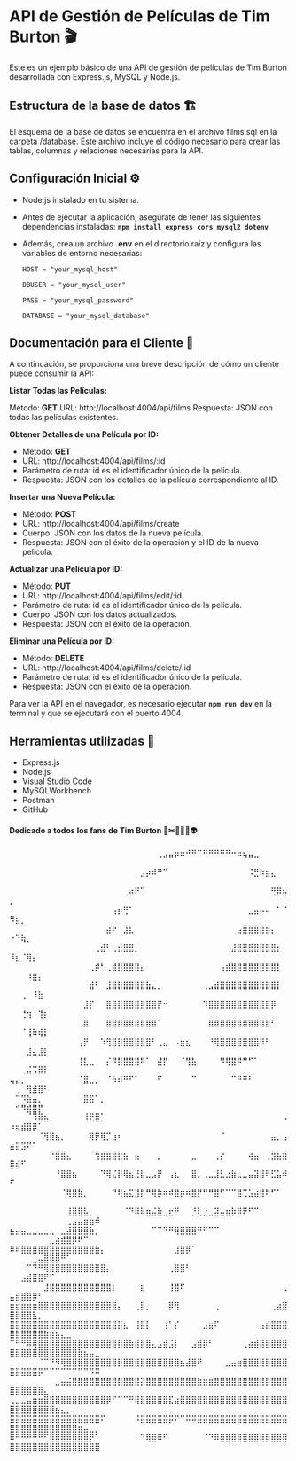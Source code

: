 
# API de Gestión de Películas de Tim Burton 🎬

Este es un ejemplo básico de una API de gestión de películas de Tim Burton desarrollada con Express.js, MySQL y Node.js.

## Estructura de la base de datos 🏗

El esquema de la base de datos se encuentra en el archivo films.sql en la carpeta /database. Este archivo incluye el código necesario para crear las tablas, columnas y relaciones necesarias para la API.

## Configuración Inicial ⚙️
- Node.js instalado en tu sistema.
- Antes de ejecutar la aplicación, asegúrate de tener las siguientes dependencias instaladas: **`npm install express cors mysql2 dotenv`**

- Además, crea un archivo **.env** en el directorio raíz y configura las variables de entorno necesarias:

      HOST = "your_mysql_host"

      DBUSER = "your_mysql_user"

      PASS = "your_mysql_password"

      DATABASE = "your_mysql_database"
  

## Documentación para el Cliente 📂

A continuación, se proporciona una breve descripción de cómo un cliente puede consumir la API:

**Listar Todas las Películas:** 

Método: **GET**
URL: http://localhost:4004/api/films
Respuesta: JSON con todas las películas existentes.

**Obtener Detalles de una Película por ID:**

- Método: **GET**
- URL: http://localhost:4004/api/films/:id
- Parámetro de ruta: id es el identificador único de la película.
- Respuesta: JSON con los detalles de la película correspondiente al ID.

**Insertar una Nueva Película:**

- Método: **POST**
- URL: http://localhost:4004/api/films/create
- Cuerpo: JSON con los datos de la nueva película.
- Respuesta: JSON con el éxito de la operación y el ID de la nueva película.

**Actualizar una Película por ID:**

- Método: **PUT**
- URL: http://localhost:4004/api/films/edit/:id
- Parámetro de ruta: id es el identificador único de la película.
- Cuerpo: JSON con los datos actualizados.
- Respuesta: JSON con el éxito de la operación.

**Eliminar una Película por ID:**

- Método: **DELETE**
- URL: http://localhost:4004/api/films/delete/:id
- Parámetro de ruta: id es el identificador único de la película.
- Respuesta: JSON con el éxito de la operación.

Para ver la API en el navegador, es necesario ejecutar **`npm run dev`** en la terminal y que se ejecutará con el puerto 4004.

## Herramientas utilizadas 🧰

* Express.js
* Node.js
* Visual Studio Code
* MySQLWorkbench
* Postman
* GitHub

#### Dedicado a todos los fans de Tim Burton 🎃✂🦇🎥💀👽

⠀⠀⠀⠀⠀⠀⠀⠀⠀⠀⠀⠀⠀⠀⠀⠀⠀⠀⠀⠀⠀⠀⠀⠀⠀⠀⢀⣠⣤⡶⠶⠚⠛⠉⠛⠛⠛⠛⠛⠒⠶⢦⣤⣀⠀⠀⠀⠀⠀⠀⠀⠀⠀⠀⠀⠀⠀⠀⠀⠀⠀⠀⠀⠀⠀
⠀⠀⠀⠀⠀⠀⠀⠀⠀⠀⠀⠀⠀⠀⠀⠀⠀⠀⠀⠀⠀⠀⠀⣠⡴⠾⠛⠉⠀⠀⠀⠀⠀⠀⠀⠀⠀⠀⠀⠀⠀⠀⠨⣛⠷⣶⣄⠀⠀⠀⠀⠀⠀⠀⠀⠀⠀⠀⠀⠀⠀⠀⠀⠀⠀
⠀⠀⠀⠀⠀⠀⠀⠀⠀⠀⠀⠀⠀⠀⠀⠀⠀⠀⠀⠀⢀⣴⠟⠉⠀⠀⠀⠀⠀⠀⠀⠀⠀⠀⠀⠀⠀⠀⠀⠀⠀⠀⠀⠀⠀⠀⢛⡿⣦⡀⠀⠀⠀⠀⠀⠀⠀⠀⠀⠀⠀⠀⠀⠀⠀
⠀⠀⠀⠀⠀⠀⠀⠀⠀⠀⠀⠀⠀⠀⠀⠀⠀⠀⢠⡶⢛⠁⠀⠀⠀⠀⠀⠀⠀⠀⠀⠀⠀⠀⠀⠀⠀⠀⠀⠀⠀⠀⣀⣤⠤⠤⠀⠁⠈⠻⣦⡀⠀⠀⠀⠀⠀⠀⠀⠀⠀⠀⠀⠀⠀
⠀⠀⠀⠀⠀⠀⠀⠀⠀⠀⠀⠀⠀⠀⠀⠀⠀⣴⠟⠀⣸⣇⠀⠀⠀⠀⠀⠀⠀⠀⠀⠀⠀⠀⠀⠀⠀⠀⠀⠀⣠⣿⣿⣿⣿⣶⡄⠀⠀⠐⠙⢷⡀⠀⠀⠀⠀⠀⠀⠀⠀⠀⠀⠀⠀
⠀⠀⠀⠀⠀⠀⠀⠀⠀⠀⠀⠀⠀⠀⠀⢀⣾⠃⢀⣾⣿⣿⡄⠀⠀⠀⠀⠀⠀⠀⠀⠀⠀⠀⠀⠀⠀⠀⠀⣼⣿⣿⣿⣿⣿⣿⣿⡆⠀⠸⣆⠈⢿⡄⠀⠀⠀⠀⠀⠀⠀⠀⠀⠀⠀
⠀⠀⠀⠀⠀⠀⠀⠀⠀⠀⠀⠀⠀⠀⢀⡾⠃⢀⣾⣿⣿⣿⣿⣄⠀⠀⠀⠀⠀⠀⠀⠀⠀⠀⠀⠀⠀⢠⣾⣿⣿⣿⣿⣿⣿⣿⣿⡇⠀⠀⠀⠀⠸⣿⡄⠀⠀⠀⠀⠀⠀⠀⠀⠀⠀
⠀⠀⠀⠀⠀⠀⠀⠀⠀⠀⠀⠀⠀⠀⣾⠃⠀⣸⣿⣿⣿⣿⣿⣿⣷⣄⡀⠀⠀⠀⠀⠀⠀⠀⢀⣠⣾⣿⣿⣿⣿⣿⣿⣿⣿⣿⣿⡇⠀⠀⠀⢀⠀⠸⣷⠀⠀⠀⠀⠀⠀⠀⠀⠀⠀
⠀⠀⠀⠀⠀⠀⠀⠀⠀⠀⠀⠀⠀⣸⡏⠀⠀⣿⣿⣿⣿⣿⣿⣿⣿⣿⡟⠒⠀⠀⠀⠀⠀⠀⠹⣿⣿⣿⣿⣿⣿⣿⣿⣿⣿⣿⡿⠀⠀⠀⠀⢘⢲⠀⢹⡆⠀⠀⠀⠀⠀⠀⠀⠀⠀
⠀⠀⠀⠀⠀⠀⠀⠀⠀⠀⠀⠀⠀⣿⠀⠀⠀⣿⣿⣿⣿⣿⣿⣿⣿⣿⠁⠀⠀⠀⠀⠀⠀⠀⠀⣿⣿⣿⣿⣿⣿⣿⣿⣿⣿⣿⠃⠀⠀⠀⠀⠈⢸⠷⢾⡇⠀⠀⠀⠀⠀⠀⠀⠀⠀
⠀⠀⠀⠀⠀⠀⠀⠀⠀⠀⠀⠀⢠⡟⠀⠀⠱⢻⣿⣿⣿⣿⣿⣿⣿⠃⢀⣄⠀⠠⣶⣆⠀⠀⠀⠘⢿⣿⣿⣿⣿⣿⣿⣿⠿⠃⠀⠀⠀⠀⠀⠀⣸⣄⣸⡇⠀⠀⠀⠀⠀⠀⠀⠀⠀
⠀⠀⠀⠀⠀⠀⠀⠀⠀⠀⠀⠀⢸⣇⣀⠀⠀⡌⠻⣿⣿⣿⣿⠿⠁⠀⣼⡟⠀⠀⠈⢻⣧⠀⠀⠀⠀⠻⢿⣿⠿⠛⠋⠁⠀⠀⠀⠀⠀⠀⠀⢀⣬⢩⣿⡇⠀⠀⠀⠀⠀⠀⠀⠀⠀
⢤⣄⡀⠀⠀⠀⠀⠀⠀⠀⠀⠀⠈⣿⣀⡀⠀⠈⠳⠾⠛⠋⠁⠀⠀⠀⠋⠀⠀⠀⠀⠀⠉⠀⠀⠀⠀⠀⠀⠉⠛⠛⠃⠀⠀⠀⠀⠀⠀⠀⢀⠀⢻⣾⣿⠃⠀⠀⠀⠀⠀⠀⠀⠀⠀
⠀⠉⠻⣷⣤⡀⠀⠀⠀⠀⠀⠀⠀⣿⣯⠁⡀⠀⠀⠀⠀⠀⠀⠀⠀⠀⠀⠀⠀⠀⠀⠀⠀⠀⠀⠀⠀⠀⠀⠀⠀⠀⠀⠀⠀⠀⠀⠀⠀⠀⠚⠻⣾⣿⡟⠀⠀⠀⠀⠀⠀⠀⠀⠀⠀
⠀⠀⠀⠈⠹⣿⣦⡀⠀⠀⠀⠀⠀⢸⣟⣿⡁⠀⠀⠀⠀⠀⠀⠀⠀⠀⠀⠀⠀⠀⠀⠀⠀⠀⠀⠀⠀⠀⠀⠀⠀⠀⠀⠀⠀⠀⠀⠀⠠⠰⢶⣾⣿⡿⠁⠀⠀⠀⠀⠀⠀⠀⠀⠀⠀
⠀⠀⠀⠀⠀⠈⢻⣿⣦⡀⠀⠀⠀⠀⢿⡟⢿⡉⣰⠆⠀⠀⠀⠀⠀⠀⠀⠀⠀⠀⠀⠀⠀⠀⠀⠀⠀⠈⠀⠀⠀⠀⠀⠀⠀⠀⣤⡀⢠⣴⣿⣻⠟⠁⠀⠀⠀⠀⠀⠀⠀⠀⠀⠀⠀
⠀⠀⠀⠀⠀⠀⠀⠙⣿⣿⣄⠀⠀⠀⠈⢻⣾⣿⣿⣟⣦⠀⣤⠀⠀⠀⡀⠀⠀⠀⠀⠀⣀⠀⠀⠀⢀⡔⠀⠀⠀⠀⢴⣤⠀⢀⣻⣧⣾⣿⡾⠋⠀⠀⠀⠀⠀⠀⠀⠀⠀⠀⠀⠀⠀
⠀⠀⠀⠀⠀⠀⠀⠀⠘⣿⣿⣦⠀⠀⠀⠀⠙⢿⣌⡿⢿⣦⣘⣧⣀⣠⡟⠀⢠⣆⠀⠀⣿⡀⢀⣀⣸⣃⣐⣷⣀⣀⣤⣽⣿⠟⣋⣥⠾⠋⠀⠀⠀⠀⠀⠀⠀⠀⠀⠀⠀⠀⠀⠀⠀
⠀⠀⠀⠀⠀⠀⠀⠀⠀⠈⢿⣿⣷⡀⠀⠀⠀⠀⠙⢿⣦⣍⣹⡟⠛⢿⡷⠶⠾⣿⡶⠶⣿⡟⠛⠛⣿⠋⠉⠉⣿⢉⣡⣴⣿⠟⠋⠁⠀⠀⠀⠀⠀⠀⠀⠀⠀⠀⠀⠀⠀⠀⠀⠀⠀
⠀⠀⠀⠀⠀⠀⠀⠀⠀⠀⢸⣿⣿⣧⡀⠀⠀⠀⠀⠀⠈⠙⠿⢷⣶⣬⣷⣀⣖⠛⠀⠀⡘⢇⣐⣀⣽⣤⣶⡷⠿⠟⠋⠉⠀⠀⠀⠀⠀⠀⠀⠀⠀⠀⠀⠀⠀⠀⠀⢀⣠⣤⣶⣶⠾
⣦⣤⣤⣀⣀⣀⣀⣀⠀⣀⣼⣿⣿⣿⣷⡀⠀⠀⠀⠀⠀⠀⠀⠀⠀⠉⠉⠙⠛⢿⣿⣿⣿⠛⠋⠉⠉⠀⠀⠀⠀⠀⠀⠀⠀⠀⠀⠀⠀⠀⠀⠀⠀⠀⠀⠀⣀⣴⣾⣿⡿⠟⠉⠀⠀
⠿⠿⣿⣿⣿⣿⣿⣿⣿⣿⣿⣿⣿⣿⣿⣷⡄⠀⠀⠀⠀⠀⠀⠀⠀⠀⠀⠀⠀⣸⣿⡿⠁⠀⠀⠀⠀⠀⠀⠀⠀⠀⠀⠀⠀⠀⠀⠀⠀⠀⠀⠀⠀⣀⣤⣿⣿⡿⠛⠁⠀⠀⠀⠀⠀
⠀⠀⠀⠉⠙⠛⢿⣿⣿⣿⣿⣿⣿⣿⣿⣿⣿⡄⠀⠀⠀⠀⠀⠀⠀⠀⠀⠀⢀⣿⣿⠃⠀⠀⠀⠀⠀⠀⠀⠀⠀⠀⠀⠀⠀⠀⠀⠀⠀⠀⠀⣠⣾⣿⣿⠟⠋⠀⠀⠀⠀⠀⠀⠀⠀
⠀⠀⠀⠀⠀⠀⣸⣿⣿⣿⣿⣿⣿⣿⣿⣿⣿⣿⡆⠀⠀⠀⠀⣶⠀⠀⠀⠀⢸⣿⠏⠀⠀⠀⠀⠀⠀⠀⠀⠀⠀⠀⠀⠀⠀⠀⠀⠀⢀⣤⣾⣿⣿⡿⠃⠀⠀⠀⠀⠀⠀⠀⠀⠀⠀
⣶⣶⣶⣶⣶⣿⣿⣿⣿⣿⣿⣿⣿⣿⣿⣿⣿⣿⣿⡄⠀⠀⢀⣿⡀⠀⠀⠀⡿⢻⠀⠀⠀⠀⠀⠀⢀⠀⠀⠀⠀⠀⠀⠀⠀⠀⢀⣴⣿⣿⣿⣿⣿⣧⡀⠀⠀⠀⠀⠀⠀⠀⠀⠀⠀
⣿⣿⣿⣿⣿⣿⣿⣿⣿⣿⣿⣿⣿⣿⣿⣿⣿⣿⣿⣿⣆⠀⢸⣿⡇⠀⠀⢰⠃⡎⠀⠀⠀⠀⣠⣶⠏⠀⠀⠀⠀⠀⠀⠀⣠⣾⣿⣿⣿⣿⣿⣿⣿⣿⣿⣷⣶⣦⣄⣀⠀⠀⠀⠀⠀
⠉⠛⠛⠿⢿⣿⣿⣿⣿⣿⣿⣿⣿⣿⣿⣿⣿⣿⣿⣿⣿⣷⣾⣿⣿⣄⣠⣾⣨⡇⠀⠀⣠⣾⡿⠃⠀⠀⠀⠀⠀⢀⣴⣾⣿⣿⣿⣿⣿⣿⣿⣿⣿⣿⣿⣿⣿⣿⣿⣿⣿⣷⣦⣤⣀
⠀⠀⠀⠀⠀⠈⠉⠙⠻⢿⣿⣿⣿⣿⣿⣿⣿⣿⣿⣿⣿⣿⣿⣿⣿⣿⣿⣿⣿⣿⣦⣼⣿⠟⠀⠀⠀⠀⣀⣤⣶⣿⣿⣿⣿⣿⣿⣿⣿⣿⣿⣿⣿⣿⡿⠋⠉⠉⠉⠉⠉⠛⠛⠻⠿
⠀⠀⠀⠀⠀⠀⠀⠀⣀⣤⣬⣿⣿⣿⣿⣿⣿⣿⣿⣿⣿⣿⣿⡝⣿⣿⣿⣿⣿⣿⣿⣿⣿⣷⣶⣶⣿⣿⣿⣿⣿⣿⣿⣿⣿⣿⣿⣿⣿⣿⣿⣿⣿⣿⣿⣄⠀⠀⠀⠀⠀⠀⠀⠀⠀
⢀⣀⣀⣤⣶⣶⣿⣿⣿⣿⣿⣿⣿⣿⣿⣿⣿⡿⠋⠉⠉⠛⢿⣿⣿⣿⣿⣿⣏⣴⣿⣿⣿⣿⣿⣿⣿⣿⣿⣿⣿⣿⣿⣿⣿⣿⣿⣿⣿⣿⣿⣿⣿⣿⣿⣿⣿⣦⣄⡀⠀⠀⠀⠀⠀
⣿⣿⣿⣿⣿⣿⣿⣿⣿⣿⣿⣿⣿⣿⣿⣿⠏⠀⠀⠀⠀⠀⠸⣿⣿⣿⣿⣿⡿⠟⠛⠿⠿⣿⣿⣿⣿⣿⣿⣿⣿⣿⣿⣿⣿⣿⣿⣿⣿⣿⣿⣿⣿⣿⣿⣿⣿⣿⣿⣿⣿⣶⣤⣀⡀
⠿⠛⠛⠛⠛⠛⢋⣿⣿⣿⣿⣿⣿⣿⡟⠁⠀⠀⠀⠀⠀⠀⠀⠙⢿⣿⠿⠋⠀⠀⠀⠀⠀⠀⠈⠙⠿⣿⣿⣿⣿⣿⣿⣿⣿⣿⣿⣿⣿⣿⣿⣿⣿⣿⣿⣿⣿⣿⣿⣿⣿⣿⣿⣿⣿
